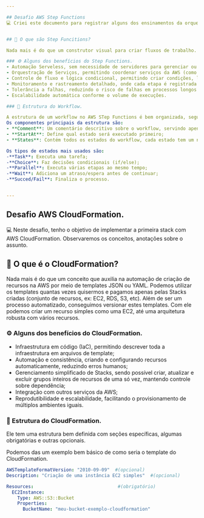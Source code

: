 ```yaml
---

## Desafio AWS Step Functions
💻 Criei este documento para registrar alguns dos ensinamentos da orquestração de processos na nuvem AWS. Poderemos observar os conceitos, anotações e insights ao criar workflows automatizados e resilientes na AWS.


## 📝 O que são Step Funcitions?

Nada mais é do que um construtor visual para criar fluxos de trabalho. Ele é um serviço que facilita a coordenação de aplicativos e microserviços, usando fluxos de trabalho visuais. Ao criar o fluxo de trabalho, não precisamos ter todos os recursos do AWS antecipadamente para começar, podemos criar o workflow e depois adicionar as definições aos recursos.

### ⚙️ Alguns dos benefícios do Step Functions.
- Automação Serveless, sem necessidade de servidores para gerenciar ou escalar;
- Orquestração de Serviços, permitindo coordenar serviços da AWS (como Lambda, DynamoDB, Amazon S3, etc) em fluxos de trabalho complexos;
- Controle de fluxo e lógica condicional, permitindo criar condições, loops, paralelismo e ramificações em fluxos de trabalho, facilitando processos de decisão automáticos dentro do sistema;
- Monitoramento e rastreamento detalhado, onde cada etapa é registrada automaticamente no AWS CloudWatch;
- Tolerância a falhas, reduzindo o risco de falhas em processos longos ou distribuídos;
- Escalabilidade automática conforme o volume de execuções.

### 🤖 Estrutura do Workflow.

A estrutura de um workflow no AWS STep Functions é bem organizada, seguindo um modelo em JSON ou YAML, descrevendo o fluxo de execução de tarefas, decisões e estados.
Os componentes principais da estrutura são:
- **Comment**: Um comentário descritivo sobre o workflow, servindo apenas para documentação interna;
- **StartAt**: Define qual estado será executado primeiro;
- **States**: Contém todos os estados do workflow, cada estado tem um nome e um tipo.

Os tipos de estados mais usados são:
-**Task**: Executa uma tarefa;
-**Choice**: Faz decisões condicionais (if/else);
-**Parallel**: Executa várias etapas ao mesmo tempo;
-**Wait**: Adiciona um atraso/espera antes de continuar;
-**Succed/Fail**: Finaliza o processo.


---
```



## Desafio AWS CloudFormation.
💻 Neste desafio, tenho o objetivo de implementar a primeira stack com AWS CloudFormation. Observaremos os conceitos, anotações sobre o assunto.


## 📝 O que é o CloudFormation?
Nada mais é do que um conceito que auxilia na automação de criação de recursos na AWS por meio de templates JSON ou YAML. Podemos utilizar os templates quantas vezes quisermos e pagamos apenas pelas Stacks criadas (conjunto de recursos, ex: EC2, RDS, S3, etc).
Além de ser um processo automatizado, conseguimos versionar estes templates. Com ele podemos criar um recurso simples como uma EC2, até uma arquitetura robusta com vários recursos.

### ⚙️ Alguns dos benefícios do CloudFormation.
- Infraestrutura em código (IaC), permitindo descrever toda a infraestrutura em arquivos de template;
- Automação e consistência, criando e configurando recursos automaticamente, reduzindo erros humanos;
- Gerenciamento simplificado de Stacks, sendo possível criar, atualizar e excluir grupos inteiros de recursos de uma só vez, mantendo controle sobre dependência;
- Integração com outros serviços da AWS;
- Reprodutibilidade e escalabilidade, facilitando o provisionamento de múltiplos ambientes iguais.

### 🤖 Estrutura do CloudFormation.
Ele tem uma estrutura bem definida com seções específicas, algumas obrigatórias e outras opcionais.

Podemos das um exemplo bem básico de como seria o template do CloudFormation.

```yaml
AWSTemplateFormatVersion: "2010-09-09"  #(opcional)
Description: "Criação de uma instância EC2 simples"  #(opcional)

Resources:                               #(obrigatório)
  EC2Instance:
    Type: AWS::S3::Bucket
    Properties:
      BucketName: "meu-bucket-exemplo-cloudformation"
```
